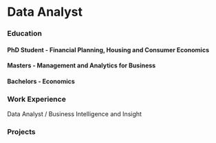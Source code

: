 # Data Analyst

### Education 
#### PhD Student - Financial Planning, Housing  and Consumer Economics
#### Masters - Management and Analytics for Business
#### Bachelors - Economics

### Work Experience
Data Analyst / Business Intelligence and Insight 

### Projects 
